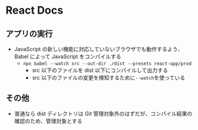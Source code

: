 # React Docs

## アプリの実行

- JavaScript の新しい機能に対応していないブラウザでも動作するよう、Babel によって JavaScript をコンパイルする
  - `npx babel --watch src --out-dir ./dist --presets react-app/prod`
    - src 以下のファイルを dist 以下にコンパイルして出力する
    - src 以下のファイルの変更を検知するために`--watch`を使っている

## その他

- 普通なら dist ディレクトリは Git 管理対象外のはずだが、コンパイル結果の確認のため、管理対象とする
